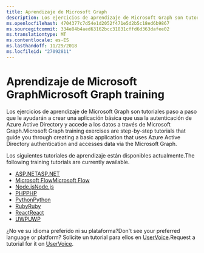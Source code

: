 ```yaml
---
title: Aprendizaje de Microsoft Graph
description: Los ejercicios de aprendizaje de Microsoft Graph son tutoriales paso a paso que le ayudarán a crear una aplicación básica que usa la autenticación de Azure Active Directory y accede a los datos a través de Microsoft Graph.
ms.openlocfilehash: 4704377c7d54e1d2052f471e5d2b5c18ed6b9867
ms.sourcegitcommit: 334e84b4aed63162bcc31831cffd6d363dafee02
ms.translationtype: MT
ms.contentlocale: es-ES
ms.lasthandoff: 11/29/2018
ms.locfileid: "27092811"
---
```

# <a name="microsoft-graph-training"></a><span data-ttu-id="8616f-103">Aprendizaje de Microsoft Graph</span><span class="sxs-lookup"><span data-stu-id="8616f-103">Microsoft Graph training</span></span>

<span data-ttu-id="8616f-104">Los ejercicios de aprendizaje de Microsoft Graph son tutoriales paso a paso que le ayudarán a crear una aplicación básica que usa la autenticación de Azure Active Directory y accede a los datos a través de Microsoft Graph.</span><span class="sxs-lookup"><span data-stu-id="8616f-104">Microsoft Graph training exercises are step-by-step tutorials that guide you through creating a basic application that uses Azure Active Directory authentication and accesses data via the Microsoft Graph.</span></span>

<span data-ttu-id="8616f-105">Los siguientes tutoriales de aprendizaje están disponibles actualmente.</span><span class="sxs-lookup"><span data-stu-id="8616f-105">The following training tutorials are currently available.</span></span>

- [<span data-ttu-id="8616f-106">ASP.NET</span><span class="sxs-lookup"><span data-stu-id="8616f-106">ASP.NET</span></span>](https://docs.microsoft.com/graph/training/aspnet-tutorial/)
- [<span data-ttu-id="8616f-107">Microsoft Flow</span><span class="sxs-lookup"><span data-stu-id="8616f-107">Microsoft Flow</span></span>](https://docs.microsoft.com/graph/training/flow-tutorial/)
- [<span data-ttu-id="8616f-108">Node.js</span><span class="sxs-lookup"><span data-stu-id="8616f-108">Node.js</span></span>](https://docs.microsoft.com/graph/training/node-tutorial/)
- [<span data-ttu-id="8616f-109">PHP</span><span class="sxs-lookup"><span data-stu-id="8616f-109">PHP</span></span>](https://docs.microsoft.com/graph/training/php-tutorial/)
- [<span data-ttu-id="8616f-110">Python</span><span class="sxs-lookup"><span data-stu-id="8616f-110">Python</span></span>](https://docs.microsoft.com/graph/training/python-tutorial/)
- [<span data-ttu-id="8616f-111">Ruby</span><span class="sxs-lookup"><span data-stu-id="8616f-111">Ruby</span></span>](https://docs.microsoft.com/graph/training/ruby-tutorial/)
- [<span data-ttu-id="8616f-112">React</span><span class="sxs-lookup"><span data-stu-id="8616f-112">React</span></span>](https://docs.microsoft.com/graph/training/react-tutorial/)
- [<span data-ttu-id="8616f-113">UWP</span><span class="sxs-lookup"><span data-stu-id="8616f-113">UWP</span></span>](https://docs.microsoft.com/graph/training/uwp-tutorial/)

<span data-ttu-id="8616f-114">¿No ve su idioma preferido ni su plataforma?</span><span class="sxs-lookup"><span data-stu-id="8616f-114">Don't see your preferred language or platform?</span></span> <span data-ttu-id="8616f-115">Solicite un tutorial para ellos en [UserVoice](https://officespdev.uservoice.com/forums/224641-feature-requests-and-feedback/category/101632-microsoft-graph-o365-rest-apis).</span><span class="sxs-lookup"><span data-stu-id="8616f-115">Request a tutorial for it on [UserVoice](https://officespdev.uservoice.com/forums/224641-feature-requests-and-feedback/category/101632-microsoft-graph-o365-rest-apis).</span></span>
